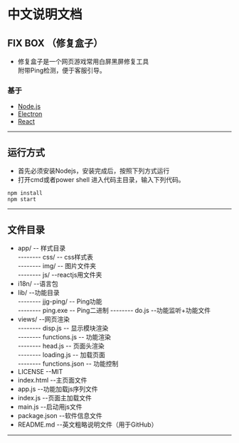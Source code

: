 # **中文说明文档**
## FIX BOX （修复盒子）
+ 修复盒子是一个网页游戏常用白屏黑屏修复工具  
  附带Ping检测，便于客服引导。
### 基于
* [Node.js](http://nodejs.cn/)
* [Electron](https://github.com/atom/electron)
* [React](https://github.com/facebook/react)

***

## 运行方式
+ 首先必须安装Nodejs，安装完成后，按照下列方式运行
+ 打开cmd或者power shell 进入代码主目录，输入下列代码。
```code
npm install
npm start
```
***

## 文件目录
* app/ -- 样式目录  
-------- css/  -- css样式表  
-------- img/  -- 图片文件夹  
-------- js/ --reactjs用文件夹  
* i18n/ --语言包
* lib/ --功能目录  
-------- jjg-ping/  -- Ping功能  
-------- ping.exe  -- Ping二进制
-------- do.js  --功能监听+功能文件
* views/  --网页渲染  
-------- disp.js  -- 显示模块渲染  
-------- functions.js  -- 功能渲染  
-------- head.js  -- 页面头渲染  
-------- loading.js  -- 加载页面  
-------- functions.json -- 功能控制  
* LICENSE  --MIT
* index.html  --主页面文件
* app.js  --功能加载js序列文件
* index.js  --页面主加载文件
* main.js  --启动用js文件
* package.json --软件信息文件
* README.md  --英文粗略说明文件（用于GitHub）
***

